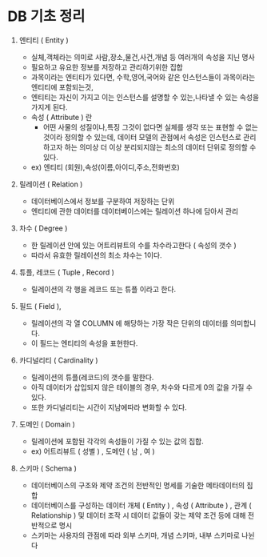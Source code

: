# DB 기초 정리

1. 엔티티 ( Entity )
   - 실체,객체라는 의미로 사람,장소,물건,사건,개념 등 여러개의 속성을 지닌 명사
   - 필요하고 유요한 정보를 저장하고 관리하기위한 집합
   - 과목이라는 엔티티가 있다면, 수학,영어,국어와 같은 인스턴스들이 과목이라는 엔티티에 포함되는것,
   - 엔티티는 자신이 가지고 이는 인스턴스를 설명할 수 있는,나타낼 수 있는 속성을 가지게 된다.
   - 속성 ( Attribute ) 란
     - 어떤 사물의 성질이나,특징 그것이 없다면 실체를 생각 또는 표현할 수 없는 것이라 정의할 수 있는데, 데이터  모델의 관점에서 속성은 인스턴스로 관리하고자 하는 의미상  더 이상 분리되지않는 최소의 데이터 단위로 정의할 수 있다.
   - ex) 엔티티 (회원),속성(이름,아이디,주소,전화번호)
   
2. 릴레이션 ( Relation )
   - 데이터베이스에서 정보를 구분하여 저장하는 단위
   - 엔티티에 관한 데이터를 데이터베이스에는 릴레이션 하나에 담아서 관리
3. 차수 ( Degree )
   - 한 릴레이션 안에 있는 어트리뷰트의 수를 차수라고한다 ( 속성의 갯수 )
   - 따라서 유효한 릴레이션의 최소 차수는 1이다.
4. 튜플, 레코드 ( Tuple , Record )
   - 릴레이션의 각 행을 레코드 또는 튜플 이라고 한다.
5. 필드 ( Field ),
   - 릴레이션의 각  열 COLUMN 에 해당하는 가장 작은 단위의 데이터를 의미합니다.
   - 이 필드는 엔티티의 속성을 표현한다.
6. 카디널리티 ( Cardinality )
   - 릴레이션의 튜플(레코드)의 갯수를 말한다.
   - 아직 데이터가 삽입되지 않은 테이블의 경우, 차수와 다르게 0의 값을 가질 수 있다.
   - 또한 카디널리티는 시간이 지남에따라 변화할 수 있다.
7. 도메인 ( Domain )
   - 릴레이션에 포함된 각각의 속성들이 가질 수 있는 값의 집합.
   - ex) 어트리뷰트 ( 성별 ) , 도메인 ( 남 , 여 )
8. 스키마 ( Schema )
   - 데이터베이스의 구조와 제약 조건의 전반적인 명세를 기술한 메타데이터의 집합
   - 데이터베이스를 구성하는 데이터 개체 ( Entity ) , 속성 ( Attribute ) , 관계 ( Relationship ) 및 데이터 조작 시 데이터 값들이 갖는 제약 조건 등에 대해 전반적으로 명시
   - 스키마는 사용자의 관점에 따라 외부 스키마, 개념 스키마, 내부 스키마로 나뉜다


